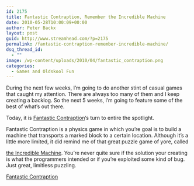 ```yaml
---
id: 2175
title: Fantastic Contraption, Remember the Incredible Machine
date: 2010-05-28T10:00:09+00:00
author: Peter Backx
layout: post
guid: http://www.streamhead.com/?p=2175
permalink: /fantastic-contraption-remember-incredible-machine/
dsq_thread_id:
  - ""
image: /wp-content/uploads/2010/04/fantastic_contraption.png
categories:
  - Games and Oldskool Fun
---
```

During the next few weeks, I&#8217;m going to do another stint of casual games that caught my attention. There are always too many of them and I keep creating a backlog. So the next 5 weeks, I&#8217;m going to feature some of the best of what&#8217;s out there.

Today, it is <a title="Fantastic Contraption" href="http://fantasticcontraption.com/" target="_blank">Fantastic Contraption</a>&#8216;s turn to entire the spotlight.

<!--more-->Fantastic Contraption is a physics game in which you&#8217;re goal is to build a machine that transports a marked block to a certain location. Although it&#8217;s a little more limited, it did remind me of that great puzzle game of yore, called 

<a title="The Incredible Machine - Mobygames" href="http://www.mobygames.com/game/incredible-machine" target="_blank">the Incredible Machine</a>. You&#8217;re never quite sure if the solution your creating is what the programmers intended or if you&#8217;re exploited some kind of bug. Just great, limitless puzzling.

<a title="Fantastic Contraption" href="http://fantasticcontraption.com/" target="_blank">Fantastic Contraption</a>

<!-- AddThis Advanced Settings generic via filter on the_content -->

<!-- AddThis Share Buttons generic via filter on the_content -->